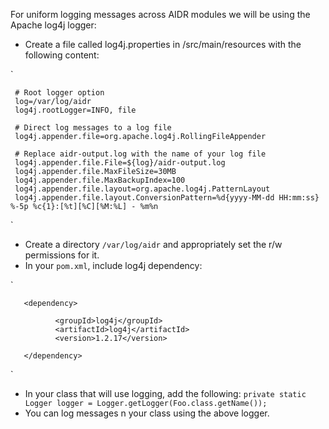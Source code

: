 For uniform logging messages across AIDR modules we will be using the Apache log4j logger:

* Create a file called log4j.properties in /src/main/resources with the following content:

`    

     # Root logger option
     log=/var/log/aidr
     log4j.rootLogger=INFO, file
 
     # Direct log messages to a log file
     log4j.appender.file=org.apache.log4j.RollingFileAppender
 
     # Replace aidr-output.log with the name of your log file
     log4j.appender.file.File=${log}/aidr-output.log
     log4j.appender.file.MaxFileSize=30MB
     log4j.appender.file.MaxBackupIndex=100
     log4j.appender.file.layout=org.apache.log4j.PatternLayout
     log4j.appender.file.layout.ConversionPattern=%d{yyyy-MM-dd HH:mm:ss} %-5p %c{1}:[%t][%C][%M:%L] - %m%n
    
`
* Create a directory `/var/log/aidr` and appropriately set the r/w permissions for it. 
* In your `pom.xml`, include log4j dependency: 

`

       <dependency>

	          <groupId>log4j</groupId>
	          <artifactId>log4j</artifactId>
	          <version>1.2.17</version>

       </dependency>
`

* In your class that will use logging, add the following:
                  `private static Logger logger = Logger.getLogger(Foo.class.getName());`
* You can log messages n your class using the above logger.